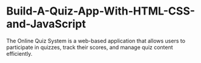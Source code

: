 # Build-A-Quiz-App-With-HTML-CSS-and-JavaScript
The Online Quiz System is a web-based application that allows users to participate in quizzes, track their scores, and manage quiz content efficiently.
